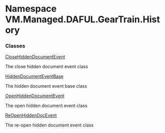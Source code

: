 # Namespace VM.Managed.DAFUL.GearTrain.History

### Classes

 [CloseHiddenDocumentEvent](VM.Managed.DAFUL.GearTrain.History.CloseHiddenDocumentEvent.md)

The close hidden document event class

 [HiddenDocumentEventBase](VM.Managed.DAFUL.GearTrain.History.HiddenDocumentEventBase.md)

The hidden document event base class

 [OpenHiddenDocumentEvent](VM.Managed.DAFUL.GearTrain.History.OpenHiddenDocumentEvent.md)

The open hidden document event class

 [ReOpenHiddenDocEvent](VM.Managed.DAFUL.GearTrain.History.ReOpenHiddenDocEvent.md)

The re-open hidden document event class


